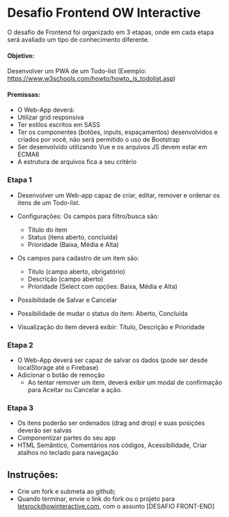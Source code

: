 # Desafio Frontend OW Interactive

O desafio de Frontend foi organizado em 3 etapas, onde em cada etapa será avaliado um tipo de conhecimento diferente.

#### Objetivo:<br/>
Desenvolver um PWA de um Todo-list (Exemplo: https://www.w3schools.com/howto/howto_js_todolist.asp)

#### Premissas:
- O Web-App deverá:
- Utilizar grid responsiva
- Ter estilos escritos em SASS
- Ter os componentes (botões, inputs, espaçamentos) desenvolvidos e criados por você, não será permitido o uso de Bootstrap
- Ser desenvolvido utilizando Vue e os arquivos JS devem estar em ECMA6
- A estrutura de arquivos fica a seu critério

### Etapa 1 

- Desenvolver um Web-app capaz de criar, editar, remover e ordenar os itens de um Todo-list.
- Configurações:
 Os campos para filtro/busca são:
    - Título do item
    - Status (itens aberto, concluída)
    - Prioridade (Baixa, Média e Alta)  
    
 - Os campos para cadastro de um item são:
    - Título (campo aberto, obrigatório)   
    - Descrição (campo aberto)
    - Prioridade (Select com opções: Baixa, Média e Alta)
    
- Possibilidade de Salvar e Cancelar
- Possibilidade de mudar o status do item: Aberto, Concluída
- Visualização do item deverá exibir: Título, Descrição e Prioridade

### Etapa 2 
- O Web-App deverá ser capaz de salvar os dados (pode ser desde localStorage até o Firebase)
- Adicionar o botão de remoção
    - Ao tentar remover um item, deverá exibir um modal de confirmação para Aceitar ou Cancelar a ação.

### Etapa 3
- Os itens poderão ser ordenados (drag and drop) e suas posições deverão ser salvas
- Componentizar partes do seu app
- HTML Semântico, Comentários nos códigos, Acessibilidade, Criar atalhos no teclado para navegação

## Instruções:

  - Crie um fork e submeta ao github;
  - Quando terminar, envie o link do fork ou o projeto para letsrock@owinteractive.com, com o assunto [DESAFIO FRONT-END]

